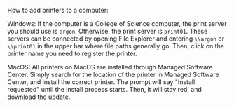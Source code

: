 How to add printers to a computer:

Windows:
If the computer is a College of Science computer, the print server you should use is `argon`. Otherwise,  the print  server is  `print01`. These servers can be connected by opening File Explorer and entering `\\argon` or `\\print01` in the upper bar where file paths generally go. Then, click on the printer name you need to register the printer.

MacOS:
All printers on MacOS are installed through Managed Software Center.  Simply search for the location of the printer in Managed Software Center, and install the correct printer. The prompt will say "Install requested" until the install process starts. Then, it will stay red, and download the update. 
